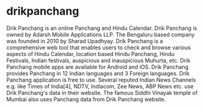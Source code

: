 # drikpanchang

Drik Panchang is an online Panchang and Hindu Calendar. Drik Panchang is owned by Adarsh Mobile Applications LLP. The Bengaluru based company was founded in 2010 by Sharad Upadhyay. Drik Panchang is a comprehensive web tool that enables users to check and browse various aspects of Hindu Calendar, location based Hindu Panchang, Hindu Festivals, Indian festivals, auspicious and inauspicious Muhurta, etc. Drik Panchang mobile apps are available for Android and iOS. Drik Panchang provides Panchang in 12 Indian languages and 3 Foreign languages. Drik Panchang application is free to use. Several reputed Indian News Channels e.g. like Times of India[4], NDTV, Indiacom, Zee News, ABP News etc. use Drik Panchang's data in their website. The famous Siddhi Vinayak temple of Mumbai also uses Panchang data from Drik Panchang website.
